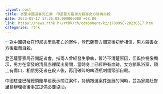 ```yaml
---
layout: post
title: 峇里中國遊客死亡案　印尼警方指男方殺害女方後再自殺
date: 2023-05-17 17:36:02.000000000 +08:00
link: https://news.rthk.hk/rthk/ch/component/k2/1700998-20230517.htm
categories: rthk
---
```


一對中國男女在印尼峇里島死亡的案件，登巴薩警方調查後初步相信，男方殺害女方後繼而自殺。

登巴薩警察局召開記者會，指兩人曾經發生爭執，暫時不清楚原因，但監控視像顯示，男方在案發的清晨赤裸爬出房間，當時身上已經帶有血跡，女方躺臥浴室，頸上有傷口，相信男死者在殺人後，再用破碎的啤酒瓶刺傷頸部自殺。

中國駐登巴薩總領館早前表示關注案件，持續跟進案件進展的同時，並為家屬赴峇里島辦理善後事宜提供必要協助。
